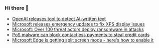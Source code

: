 ### Hi there 👋

<!--START_SECTION:feed-->
* [OpenAI releases tool to detect AI-written text](https://www.bleepingcomputer.com/news/technology/openai-releases-tool-to-detect-ai-written-text/)
* [Microsoft releases emergency updates to fix XPS display issues](https://www.bleepingcomputer.com/news/microsoft/microsoft-releases-emergency-updates-to-fix-xps-display-issues/)
* [Microsoft: Over 100 threat actors deploy ransomware in attacks](https://www.bleepingcomputer.com/news/security/microsoft-over-100-threat-actors-deploy-ransomware-in-attacks/)
* [PoS malware can block contactless payments to steal credit cards](https://www.bleepingcomputer.com/news/security/pos-malware-can-block-contactless-payments-to-steal-credit-cards/)
* [Microsoft Edge is getting split screen mode - here's how to enable it](https://www.bleepingcomputer.com/news/microsoft/microsoft-edge-is-getting-split-screen-mode-heres-how-to-enable-it/)
<!--END_SECTION:feed-->

<!--
**frankenk/frankenk** is a ✨ _special_ ✨ repository because its `README.md` (this file) appears on your GitHub profile.

Here are some ideas to get you started:

- 🔭 I’m currently working on ...
- 🌱 I’m currently learning ...
- 👯 I’m looking to collaborate on ...
- 🤔 I’m looking for help with ...
- 💬 Ask me about ...
- 📫 How to reach me: ...
- 😄 Pronouns: ...
- ⚡ Fun fact: ...
-->



